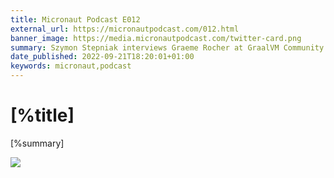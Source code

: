 ```yaml
---
title: Micronaut Podcast E012
external_url: https://micronautpodcast.com/012.html
banner_image: https://media.micronautpodcast.com/twitter-card.png
summary: Szymon Stepniak interviews Graeme Rocher at GraalVM Community Meetup.
date_published: 2022-09-21T18:20:01+01:00
keywords: micronaut,podcast
---
```


# [%title]

[%summary]

![]([%banner_image])
